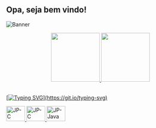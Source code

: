 ## Opa, seja bem vindo!

![Banner](https://res.cloudinary.com/superfolio/image/upload/v1620689979/68747470733a2f2f692e70696e696d672e636f6d2f6f726967696e616c732f63362f33332f63322f63363333633230656465383266306530636564376435373064626533613166332e676966_yjuh2s.gif)

<div align="center">
  <a href="https://github.com/J0aoPaulo">
  <img height="130em" src="https://github-readme-stats.vercel.app/api?username=J0aoPaulo&show_icons=true&theme=midnight-purple&include_all_commits=true&count_private=true"/>
  <img height="130em" src="https://github-readme-stats.vercel.app/api/top-langs/?username=J0aoPaulo&layout=compact&langs_count=7&theme=midnight-purple"/>
</div>

</div>
<div style="display: inline_block"><br>
  
   [![Typing SVG](https://readme-typing-svg.herokuapp.com/?color=yellow-green&size=28&justify=true&justify=true&width=460&lines=Dev+front-end+em+progresso.;)](https://git.io/typing-svg)
  
  <img align="justify" alt="JP-C" height="40" width="50" src="https://cdn.jsdelivr.net/gh/devicons/devicon/icons/c/c-original.svg">
  <img align="justify" alt="JP-C" height="40" width="50" src="https://cdn.jsdelivr.net/gh/devicons/devicon/icons/cplusplus/cplusplus-original.svg">
  <img align="justify" alt="JP-Java" height="40" width="50" src="https://cdn.jsdelivr.net/gh/devicons/devicon/icons/java/java-original.svg">
</div>
